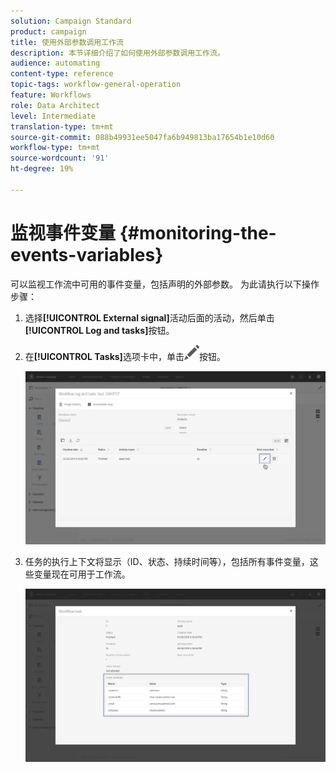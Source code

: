 ```yaml
---
solution: Campaign Standard
product: campaign
title: 使用外部参数调用工作流
description: 本节详细介绍了如何使用外部参数调用工作流。
audience: automating
content-type: reference
topic-tags: workflow-general-operation
feature: Workflows
role: Data Architect
level: Intermediate
translation-type: tm+mt
source-git-commit: 088b49931ee5047fa6b949813ba17654b1e10d60
workflow-type: tm+mt
source-wordcount: '91'
ht-degree: 19%

---
```



# 监视事件变量 {#monitoring-the-events-variables}

可以监视工作流中可用的事件变量，包括声明的外部参数。 为此请执行以下操作步骤：

1. 选择&#x200B;**[!UICONTROL External signal]**&#x200B;活动后面的活动，然后单击&#x200B;**[!UICONTROL Log and tasks]**&#x200B;按钮。
1. 在&#x200B;**[!UICONTROL Tasks]**&#x200B;选项卡中，单击![](assets/edit_darkgrey-24px.png)按钮。

   ![](assets/extsignal_monitoring_2.png)

1. 任务的执行上下文将显示（ID、状态、持续时间等），包括所有事件变量，这些变量现在可用于工作流。

   ![](assets/extsignal_monitoring_3.png)
